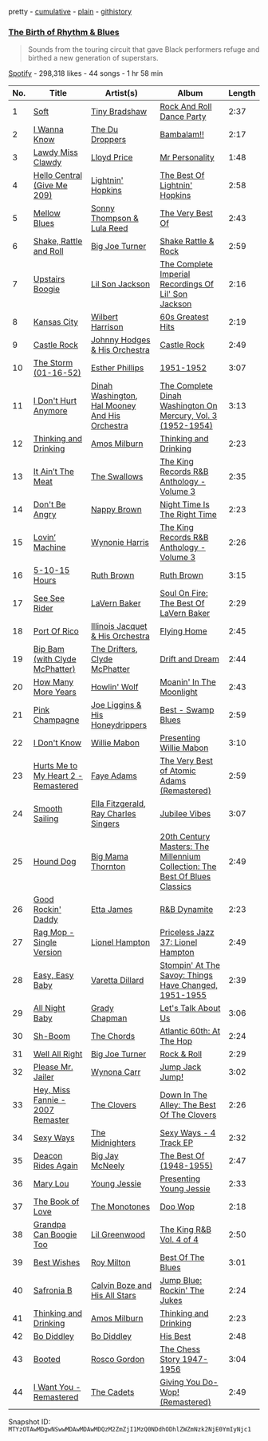 pretty - [cumulative](/playlists/cumulative/37i9dQZF1DXaOWYud3Cg4V.md) - [plain](/playlists/plain/37i9dQZF1DXaOWYud3Cg4V) - [githistory](https://github.githistory.xyz/mackorone/spotify-playlist-archive/blob/main/playlists/plain/37i9dQZF1DXaOWYud3Cg4V)

### [The Birth of Rhythm & Blues](https://open.spotify.com/playlist/37i9dQZF1DXaOWYud3Cg4V)

> Sounds from the touring circuit that gave Black performers refuge and birthed a new generation of superstars.

[Spotify](https://open.spotify.com/user/spotify) - 298,318 likes - 44 songs - 1 hr 58 min

| No. | Title | Artist(s) | Album | Length |
|---|---|---|---|---|
| 1 | [Soft](https://open.spotify.com/track/5Um4DKloKdFfzVTlKdA5ED) | [Tiny Bradshaw](https://open.spotify.com/artist/70sHURBVOq2rwWkmBpDxYa) | [Rock And Roll Dance Party](https://open.spotify.com/album/5w3vZg5PuLbQmi1xJAUgXd) | 2:37 |
| 2 | [I Wanna Know](https://open.spotify.com/track/3HhzA1yBJRUBKwFRTBjI0f) | [The Du Droppers](https://open.spotify.com/artist/409qREwneDD43Jr4dvzsB3) | [Bambalam!!](https://open.spotify.com/album/4a4QguTRGi1qfZ1O7FP6fY) | 2:17 |
| 3 | [Lawdy Miss Clawdy](https://open.spotify.com/track/7KfvtCQWRgFe83LT8qDPJe) | [Lloyd Price](https://open.spotify.com/artist/3iOE5ItEv5xr9fmKi7GNh2) | [Mr Personality](https://open.spotify.com/album/31zYrDzjDvnwd8G1icD0Ki) | 1:48 |
| 4 | [Hello Central \(Give Me 209\)](https://open.spotify.com/track/0ghSTCwxsdWCay1bo9DBmR) | [Lightnin' Hopkins](https://open.spotify.com/artist/6EZzVXM2uDRPmnHWq9yPDE) | [The Best Of Lightnin' Hopkins](https://open.spotify.com/album/7vAiJW4xi4VNmRjcZsLO33) | 2:58 |
| 5 | [Mellow Blues](https://open.spotify.com/track/3nMVDBVk9TF9JUUQFmgDFa) | [Sonny Thompson & Lula Reed](https://open.spotify.com/artist/2fmQwLfdowskywLBhgpqoT) | [The Very Best Of](https://open.spotify.com/album/33S3CxWxHd53RjpZrKyScP) | 2:43 |
| 6 | [Shake, Rattle and Roll](https://open.spotify.com/track/7aLoa1F3EoM8AeC6Ao1RKz) | [Big Joe Turner](https://open.spotify.com/artist/1DTgcOxytJHD8p17mhSgd7) | [Shake Rattle & Rock](https://open.spotify.com/album/3srwW4zf3HJcOItxUokJgI) | 2:59 |
| 7 | [Upstairs Boogie](https://open.spotify.com/track/3ls73k7OYdZByqr065gZS9) | [Lil Son Jackson](https://open.spotify.com/artist/4KfB5Ki4g9PuVqwFuckn0L) | [The Complete Imperial Recordings Of Lil' Son Jackson](https://open.spotify.com/album/3ZOXOkucWOW0uoqrjU9tJu) | 2:16 |
| 8 | [Kansas City](https://open.spotify.com/track/4ivBgTQamQRSlpg8fSsxe8) | [Wilbert Harrison](https://open.spotify.com/artist/7rETVFaF9VOFPmmzsY3kO6) | [60s Greatest Hits](https://open.spotify.com/album/1C4XnRTIjHVsxdPOdRiBBY) | 2:19 |
| 9 | [Castle Rock](https://open.spotify.com/track/1fiVhiSdp7mCu4RKwjPrcN) | [Johnny Hodges & His Orchestra](https://open.spotify.com/artist/586u2f7H540oCefUIazflT) | [Castle Rock](https://open.spotify.com/album/4hMfnrM2BPDK9SHSUAcK3Q) | 2:49 |
| 10 | [The Storm \(01\-16\-52\)](https://open.spotify.com/track/5ulCLAV5XwfdzrQj53xDyT) | [Esther Phillips](https://open.spotify.com/artist/0WZ7IgzdjPvwFdjDjjuZm7) | [1951\-1952](https://open.spotify.com/album/6AaRMC4imsC881iTr1DCX2) | 3:07 |
| 11 | [I Don't Hurt Anymore](https://open.spotify.com/track/4k73O6d8SDdef8i4GptF9m) | [Dinah Washington](https://open.spotify.com/artist/32LHRiof0sa4taYew9i3Fa), [Hal Mooney And His Orchestra](https://open.spotify.com/artist/47ybDT1ZbixVpHfk1CWGzA) | [The Complete Dinah Washington On Mercury, Vol\. 3 \(1952\-1954\)](https://open.spotify.com/album/6PZZc2r0YoCPAS0DaGVImG) | 3:13 |
| 12 | [Thinking and Drinking](https://open.spotify.com/track/6L5RA7cLhoDF5Gx7HjTJJ4) | [Amos Milburn](https://open.spotify.com/artist/3uZRvkqeNHKLMFQrJBaUCX) | [Thinking and Drinking](https://open.spotify.com/album/4Zp4CAXhvAQiHDj4JkiYlW) | 2:23 |
| 13 | [It Ain’t The Meat](https://open.spotify.com/track/7y77bXkLLokdDSaJnjEmoq) | [The Swallows](https://open.spotify.com/artist/2KL7KDeEPo4rOiM94NaWrq) | [The King Records R&B Anthology \- Volume 3](https://open.spotify.com/album/6zqWINptwJ8VludlxT1swz) | 2:35 |
| 14 | [Don't Be Angry](https://open.spotify.com/track/7CFe4QdrdRWyIMcrLKsCEY) | [Nappy Brown](https://open.spotify.com/artist/7oR6vQt8KT2ZWUpC65jTha) | [Night Time Is The Right Time](https://open.spotify.com/album/1z6dHWh26VqiXmSaeYtOO4) | 2:23 |
| 15 | [Lovin’ Machine](https://open.spotify.com/track/2BCKipL4j7nJPkJSmmkscJ) | [Wynonie Harris](https://open.spotify.com/artist/4Imc3wiT22cuynvQNpXcVn) | [The King Records R&B Anthology \- Volume 3](https://open.spotify.com/album/6zqWINptwJ8VludlxT1swz) | 2:26 |
| 16 | [5\-10\-15 Hours](https://open.spotify.com/track/0w20j6tOA22U8Q8brOysGK) | [Ruth Brown](https://open.spotify.com/artist/4EYVgfZJ8wKXWmIvCx3gOY) | [Ruth Brown](https://open.spotify.com/album/1k5uQeczqciJ3kOcETQvAI) | 3:15 |
| 17 | [See See Rider](https://open.spotify.com/track/0HsYttDxOv3neiw3L0wimY) | [LaVern Baker](https://open.spotify.com/artist/0V6zo2mJw9FdwWLClKC9yw) | [Soul On Fire: The Best Of LaVern Baker](https://open.spotify.com/album/656bjmiiDmAKjaC9U5HXbh) | 2:29 |
| 18 | [Port Of Rico](https://open.spotify.com/track/6akKOJzSlnt1QHCFGX2lDR) | [Illinois Jacquet & His Orchestra](https://open.spotify.com/artist/1Aou8CvVAN2aeFHIU4qAWw) | [Flying Home](https://open.spotify.com/album/3Wd9FdgYuWHOSJrI5od7MU) | 2:45 |
| 19 | [Bip Bam \(with Clyde McPhatter\)](https://open.spotify.com/track/2ohbZgw4yyWbkm5TbR2QLz) | [The Drifters](https://open.spotify.com/artist/1FqqOl9itIUpXr4jZPIVoT), [Clyde McPhatter](https://open.spotify.com/artist/4WL6MC4jDW7w7K9hfc4MVS) | [Drift and Dream](https://open.spotify.com/album/5foPEuNXIPYQIpUZgWnRzz) | 2:44 |
| 20 | [How Many More Years](https://open.spotify.com/track/0MkINaEoNBJfG9G6ewd4xM) | [Howlin' Wolf](https://open.spotify.com/artist/0Wxy5Qka8BN9crcFkiAxSR) | [Moanin' In The Moonlight](https://open.spotify.com/album/76MT4lqzC1oSvSYnHHjMam) | 2:43 |
| 21 | [Pink Champagne](https://open.spotify.com/track/3ZZL75etRHlrYwzXA2DgHh) | [Joe Liggins & His Honeydrippers](https://open.spotify.com/artist/0ACLFWuyN82lEvIRzg7HR1) | [Best \- Swamp Blues](https://open.spotify.com/album/6k1J8HrEsLzAeisvTUPvZO) | 2:59 |
| 22 | [I Don't Know](https://open.spotify.com/track/7J8g9n29cAxSlLxeHrKCLI) | [Willie Mabon](https://open.spotify.com/artist/7rmHrwuyVuFNIvikHchsQn) | [Presenting Willie Mabon](https://open.spotify.com/album/2Y3IduVxiiyB9cxhFthGim) | 3:10 |
| 23 | [Hurts Me to My Heart 2 \- Remastered](https://open.spotify.com/track/5goezNyn5YdFi2kQUnhZkm) | [Faye Adams](https://open.spotify.com/artist/1bx4W3T0zPKzmsrRTvquWV) | [The Very Best of Atomic Adams \(Remastered\)](https://open.spotify.com/album/4hbxxQbHZ633mT1kDz9i0Z) | 2:59 |
| 24 | [Smooth Sailing](https://open.spotify.com/track/1eredMnT1NJXYDwk80mVNJ) | [Ella Fitzgerald](https://open.spotify.com/artist/5V0MlUE1Bft0mbLlND7FJz), [Ray Charles Singers](https://open.spotify.com/artist/716xTLDou3FHSi9mXOMU1Z) | [Jubilee Vibes](https://open.spotify.com/album/0FoPklfcJIW3cogJcJF8AA) | 3:07 |
| 25 | [Hound Dog](https://open.spotify.com/track/2CbYVyT8FubKppn9zil1Uq) | [Big Mama Thornton](https://open.spotify.com/artist/6bR0cgMtkCVpm0I5yrDNzO) | [20th Century Masters: The Millennium Collection: The Best Of Blues Classics](https://open.spotify.com/album/54zrwb4I3fkDaCgfhw16gE) | 2:49 |
| 26 | [Good Rockin' Daddy](https://open.spotify.com/track/2HatosrnFbnuPBOzxnpC4E) | [Etta James](https://open.spotify.com/artist/0iOVhN3tnSvgDbcg25JoJb) | [R&B Dynamite](https://open.spotify.com/album/5XsFFc74dnFosYrGajjD8I) | 2:23 |
| 27 | [Rag Mop \- Single Version](https://open.spotify.com/track/3CKLsVI1QZgNY7pbHMUbFl) | [Lionel Hampton](https://open.spotify.com/artist/2PjgZkwAEk7UTin4jP6HLP) | [Priceless Jazz 37: Lionel Hampton](https://open.spotify.com/album/0CwoZvK4LAS9gKTBnvw9pF) | 2:49 |
| 28 | [Easy, Easy Baby](https://open.spotify.com/track/7CpMiDI1ecDLqNjhvNjc9D) | [Varetta Dillard](https://open.spotify.com/artist/39AMDMPl2TPIIylBZX8P3O) | [Stompin' At The Savoy: Things Have Changed, 1951\-1955](https://open.spotify.com/album/4PQhht499yz7xILENVNWtb) | 2:39 |
| 29 | [All Night Baby](https://open.spotify.com/track/4YVi8h35Add8ui2QBgKJbj) | [Grady Chapman](https://open.spotify.com/artist/4jc5lAVFca2RBUH1sg3OdB) | [Let's Talk About Us](https://open.spotify.com/album/2E60I7exSolMxb8svu9I29) | 3:06 |
| 30 | [Sh\-Boom](https://open.spotify.com/track/5TiUTAPurormiQX9gE0CAQ) | [The Chords](https://open.spotify.com/artist/3xXSg1WJPGJuNjQV0REAzk) | [Atlantic 60th: At The Hop](https://open.spotify.com/album/6LFNpN228ffJyxBHQx1a9H) | 2:24 |
| 31 | [Well All Right](https://open.spotify.com/track/2zvy8r2VNO3L2k7hreWtiQ) | [Big Joe Turner](https://open.spotify.com/artist/1DTgcOxytJHD8p17mhSgd7) | [Rock & Roll](https://open.spotify.com/album/1PXqvaRKvq3RTrpWZLL3AH) | 2:29 |
| 32 | [Please Mr\. Jailer](https://open.spotify.com/track/26HKyKKbVrfbEgeR4dDsea) | [Wynona Carr](https://open.spotify.com/artist/0v6JkAzkEJ6lCw6hAVs5VP) | [Jump Jack Jump!](https://open.spotify.com/album/7xAQpANaShSbcAUfPs39ci) | 3:02 |
| 33 | [Hey, Miss Fannie \- 2007 Remaster](https://open.spotify.com/track/0TVLbglfKuQ5WtAFFa06HI) | [The Clovers](https://open.spotify.com/artist/0ckkj0a9CvIJr4h84B0OlN) | [Down In The Alley: The Best Of The Clovers](https://open.spotify.com/album/39FLNjOqur5u3WbvsoFg6S) | 2:26 |
| 34 | [Sexy Ways](https://open.spotify.com/track/2rPldGkXgTyfehH8uRss0k) | [The Midnighters](https://open.spotify.com/artist/5IMmgN6diakOaeFp8ydvDu) | [Sexy Ways \- 4 Track EP](https://open.spotify.com/album/0YTiWX0LrfxXDfyBJnW5E3) | 2:32 |
| 35 | [Deacon Rides Again](https://open.spotify.com/track/6VT0pyPchEgvAQeCfMVB2m) | [Big Jay McNeely](https://open.spotify.com/artist/5K3FOIJ4gEZlPaJJpqaXmm) | [The Best Of \(1948\-1955\)](https://open.spotify.com/album/4hPy6XBw8d7WtgDA3WKwUf) | 2:47 |
| 36 | [Mary Lou](https://open.spotify.com/track/3w6T243eOhuXv6dfasQcoe) | [Young Jessie](https://open.spotify.com/artist/1sTrSq571Q88nMlONdgtth) | [Presenting Young Jessie](https://open.spotify.com/album/53YwQ42xC9PmrqBHgQOilc) | 2:33 |
| 37 | [The Book of Love](https://open.spotify.com/track/0xk7fU0J6ZMcVHPSboDlsP) | [The Monotones](https://open.spotify.com/artist/39aV9if9R4QuPZxrJsxc9a) | [Doo Wop](https://open.spotify.com/album/6BiKPAs21uM4stg3vJelRM) | 2:18 |
| 38 | [Grandpa Can Boogie Too](https://open.spotify.com/track/0YiYXAmMqmLQgaJsMQkWgp) | [Lil Greenwood](https://open.spotify.com/artist/1RHzjHTL6ssV7dQPZ4HoYB) | [The King R&B Vol\. 4 of 4](https://open.spotify.com/album/6NsKZppxFo3ESq1JhrFYit) | 2:50 |
| 39 | [Best Wishes](https://open.spotify.com/track/6fG9YAjxpQXbUyz4tENFzN) | [Roy Milton](https://open.spotify.com/artist/02tMtF5FVucqAJW2TQB9ig) | [Best Of The Blues](https://open.spotify.com/album/7krDrZMLilqYK5ieEVOrpl) | 3:01 |
| 40 | [Safronia B](https://open.spotify.com/track/27kwBNU1VWNRPjFxvz8EOt) | [Calvin Boze and His All Stars](https://open.spotify.com/artist/4eoLuYkFKv9tETDJoVMgQM) | [Jump Blue: Rockin' The Jukes](https://open.spotify.com/album/5IYJY3LB4L1HDrgaA895kk) | 2:24 |
| 41 | [Thinking and Drinking](https://open.spotify.com/track/6L5RA7cLhoDF5Gx7HjTJJ4) | [Amos Milburn](https://open.spotify.com/artist/3uZRvkqeNHKLMFQrJBaUCX) | [Thinking and Drinking](https://open.spotify.com/album/4Zp4CAXhvAQiHDj4JkiYlW) | 2:23 |
| 42 | [Bo Diddley](https://open.spotify.com/track/2lLF5XCfPhdIEQpOKdzYYg) | [Bo Diddley](https://open.spotify.com/artist/2bmixwMZXlkl2sbIbOfviq) | [His Best](https://open.spotify.com/album/1ZpGSzyrRcrp6tn8IczHDU) | 2:48 |
| 43 | [Booted](https://open.spotify.com/track/3mKwsHWqKv7mzVpZZwPsPH) | [Rosco Gordon](https://open.spotify.com/artist/35SkZMI5CPiCude4FW45O9) | [The Chess Story 1947\-1956](https://open.spotify.com/album/33Ow1zrnDZND0gJFibphEf) | 3:04 |
| 44 | [I Want You \- Remastered](https://open.spotify.com/track/4DJHfD8qXvko3yGNCAOH9A) | [The Cadets](https://open.spotify.com/artist/6kGIQDvdaEyZBA3aUyRHIO) | [Giving You Do\-Wop! \(Remastered\)](https://open.spotify.com/album/4Bs215DPmboswx7jMnuaDm) | 2:49 |

Snapshot ID: `MTYzOTAwMDgwNSwwMDAwMDAwMDQzM2ZmZjI1MzQ0NDdhODhlZWZmNzk2NjE0YmIyNjc1`
